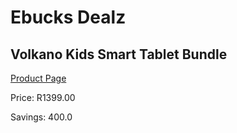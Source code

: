 
# Ebucks Dealz
## Volkano Kids Smart Tablet Bundle
[Product Page](https://www.ebucks.com/web/shop/productSelected.do?prodId=1056090000&catId=1158501552)

Price: R1399.00

Savings: 400.0


	